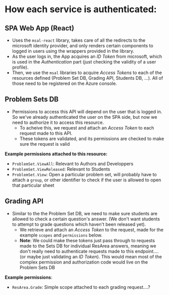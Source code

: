 # How each service is authenticated:
## SPA Web App (React)
- Uses the `msal-react` library, takes care of all the redirects to the microsoft identity provider, and only renders certain components to logged in users using the wrappers provided in the library.
- As the user logs in, the App acquires an *ID Token* from microsoft, which is used in the *Authentication* part (just checking the validity of a user profile).
- Then, we use the `msal` libraries to acquire *Access Tokens* to each of the resources defined (Problem Set DB, Grading API, Students DB, ...). All of those need to be registered on the Azure console. 

## Problem Sets DB 
- Permissions to access this API will depend on the user that is logged in. So we've already authenticated the user on the SPA side, but now we need to authorize it to access this resource. 
	- To acheive this, we request and attach an *Access Token* to each request made to this API. 
	- These tokens are validated, and its permissions are checked to make sure the request is valid

**Example permissions attached to this resource:**
- `ProblemSet.ViewAll`:  Relevant to Authors and Developpers
- `ProblemSet.ViewReleased`: Relevant to Students
- `ProblemSet.View`: Open a particular problem set, will probably have to attach a `group`, or other identifier to check if the user is allowed to open that particular sheet 

## Grading API
- Similar to the the Problem Set DB, we need to make sure students are allowed to check a certain question's answer. (We don't want students to attempt to grade questions which haven't been released yet).
	- We retrieve and attach an *Access Token* to the request, made for the example `scopes` and `permissions` below.
	- **Note**: We could make these tokens just pass through to requests made to the Sets DB for individual ResArea answers, meaning we don't really need to authenticate requests made to this endpoint.... (or maybe just validating an *ID Token*). This would mean most of the complex permission and authorization code would live on the Problem Sets DB

**Example permissions**:
- `ResArea.Grade`:  Simple scope attached to each grading request....? 